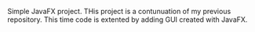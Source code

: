 Simple JavaFX project. THis project is a contunuation of my previous repository. This time code is extented by adding GUI created with JavaFX.
